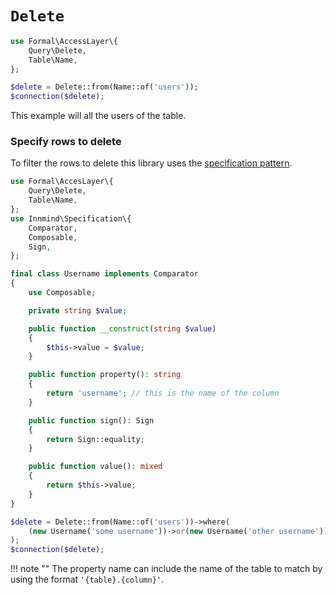 # `Delete`

```php
use Formal\AccessLayer\{
    Query\Delete,
    Table\Name,
};

$delete = Delete::from(Name::of('users'));
$connection($delete);
```

This example will all the users of the table.

### Specify rows to delete

To filter the rows to delete this library uses the [specification pattern](https://github.com/innmind/specification).

```php
use Formal\AccesLayer\{
    Query\Delete,
    Table\Name,
};
use Innmind\Specification\{
    Comparator,
    Composable,
    Sign,
};

final class Username implements Comparator
{
    use Composable;

    private string $value;

    public function __construct(string $value)
    {
        $this->value = $value;
    }

    public function property(): string
    {
        return 'username'; // this is the name of the column
    }

    public function sign(): Sign
    {
        return Sign::equality;
    }

    public function value(): mixed
    {
        return $this->value;
    }
}

$delete = Delete::from(Name::of('users'))->where(
    (new Username('some username'))->or(new Username('other username')),
);
$connection($delete);
```

!!! note ""
    The property name can include the name of the table to match by using the format `'{table}.{column}'`.
